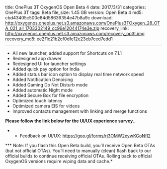 title: OnePlus 3T OxygenOS Open Beta 4
date: 2017/3/31
categories: OnePlus 3T
tags: Beta
file_size: 1.45 GB
version: Open Beta 4
md5: cbd43405c500e84d58639354e47b8a9c
download: http://oxygenos.oneplus.net.s3.amazonaws.com/OnePlus3TOxygen_28_OTA_021_all_1703302149_cc96e12044174e3e.zip
recovery_link:  http://oxygenos.oneplus.net.s3.amazonaws.com/recovery_op3t.img
recovery_md5: ee2f1c21b2cf0dfe12e23eb7ced7edd1

---
* All new launcher, added support for Shortcuts on 7.1.1
* Redesigned app drawer
* Redesigned UI for launcher settings
* Added quick pay option for India
* Added status bar icon option to display real time network
 speed
* Added Notification Denoising
* Added Gaming Do Not Disturb mode
* Added automatic Night mode
* Added Secure Box for file encryption
* Optimized touch latency
* Optimized camera EIS for videos
* Improved contacts management with linking and merge functions



**Please follow the link below for the UI/UX experience survey..**
* - Feedback on UI/UX: https://goo.gl/forms/rj3OMW2eywKGoNfI2

*** Note: If you flash this Open Beta build, you’ll receive Open Beta OTAs (but not official OTAs). You’ll need to manually (clean) flash back to our official builds to continue receiving official OTAs. Rolling back to official OxygenOS versions require wiping data and cache.*
<script>
  (function() {
    var a = document.createElement("script");
    a.type = "text/javascript";
    a.async = true;
    a.src = "https://s3.amazonaws.com/analytics.oneplus.net/opdcV2.min.js";
    var b = document.getElementsByTagName("script")[0x0];
    b.parentNode.insertBefore(a, b)
  })();
</script>